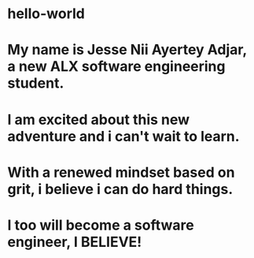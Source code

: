 # hello-world
# My name is Jesse Nii Ayertey Adjar, a new ALX software engineering student. 
# I am excited about this new adventure and i can't wait to learn.
# With a renewed mindset based on grit, i believe i can do hard things.
# I too will become a software engineer, I BELIEVE!
